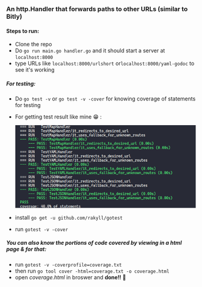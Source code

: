 ### An http.Handler that forwards paths to other URLs (similar to Bitly)

#### Steps to run:

- Clone the repo
- Do `go run main.go handler.go` and it should start a server at `localhost:8000`
- type URLs like `localhost:8000/urlshort` or`localhost:8000/yaml-godoc` to see it's working

##### For testing:

- Do `go test -v` or `go test -v -cover` for knowing coverage of statements for testing
- For getting test result like mine :grin: :

  ![img](urlTest.png)

- install `go get -u github.com/rakyll/gotest`
- run `gotest -v -cover`

##### You can also know the portions of code covered by viewing in a html page & for that:

- run `gotest -v -coverprofile=coverage.txt`
- then run `go tool cover -html=coverage.txt -o coverage.html`
- open _coverage.html_ in broswer and <b>done!! :muscle:<b>
